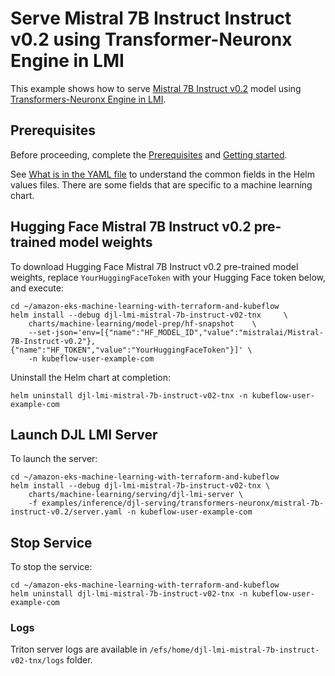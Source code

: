 # Serve Mistral 7B Instruct Instruct v0.2 using Transformer-Neuronx Engine in LMI

This example shows how to serve [Mistral 7B Instruct v0.2](https://huggingface.co/mistralai/Mistral-7B-Instruct-v0.2) model using [Transformers-Neuronx Engine in LMI](https://docs.djl.ai/docs/serving/serving/docs/lmi/user_guides/tnx_user_guide.html).

## Prerequisites

Before proceeding, complete the [Prerequisites](../../../../../README.md#prerequisites) and [Getting started](../../../../../README.md#getting-started). 

See [What is in the YAML file](../../../../../README.md#what-is-in-the-yaml-file) to understand the common fields in the Helm values files. There are some fields that are specific to a machine learning chart.


## Hugging Face Mistral 7B Instruct v0.2 pre-trained model weights

To download Hugging Face Mistral 7B Instruct v0.2 pre-trained model weights, replace `YourHuggingFaceToken` with your Hugging Face token below, and execute:

    cd ~/amazon-eks-machine-learning-with-terraform-and-kubeflow
    helm install --debug djl-lmi-mistral-7b-instruct-v02-tnx     \
        charts/machine-learning/model-prep/hf-snapshot    \
        --set-json='env=[{"name":"HF_MODEL_ID","value":"mistralai/Mistral-7B-Instruct-v0.2"},{"name":"HF_TOKEN","value":"YourHuggingFaceToken"}]' \
        -n kubeflow-user-example-com

Uninstall the Helm chart at completion:

    helm uninstall djl-lmi-mistral-7b-instruct-v02-tnx -n kubeflow-user-example-com


## Launch DJL LMI Server

To launch the server:

    cd ~/amazon-eks-machine-learning-with-terraform-and-kubeflow
    helm install --debug djl-lmi-mistral-7b-instruct-v02-tnx \
        charts/machine-learning/serving/djl-lmi-server \
        -f examples/inference/djl-serving/transformers-neuronx/mistral-7b-instruct-v0.2/server.yaml -n kubeflow-user-example-com


## Stop Service

To stop the service:

    cd ~/amazon-eks-machine-learning-with-terraform-and-kubeflow
    helm uninstall djl-lmi-mistral-7b-instruct-v02-tnx -n kubeflow-user-example-com

### Logs

Triton server logs are available in `/efs/home/djl-lmi-mistral-7b-instruct-v02-tnx/logs` folder. 

